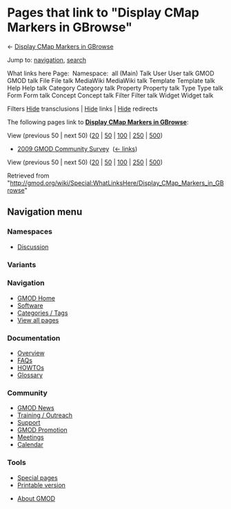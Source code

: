 <div id="mw-page-base" class="noprint">

</div>

<div id="mw-head-base" class="noprint">

</div>

<div id="content" class="mw-body" role="main">

<span id="top"></span>

<div id="mw-js-message" style="display:none;">

</div>



# <span dir="auto">Pages that link to "Display CMap Markers in GBrowse"</span>

<div id="bodyContent">

<div id="contentSub">

← [Display CMap Markers in
GBrowse](/wiki/Display_CMap_Markers_in_GBrowse "Display CMap Markers in GBrowse")

</div>

<div id="jump-to-nav" class="mw-jump">

Jump to: [navigation](#mw-navigation), [search](#p-search)

</div>

<div id="mw-content-text">

What links here Page:  Namespace:  all (Main) Talk User User talk GMOD
GMOD talk File File talk MediaWiki MediaWiki talk Template Template talk
Help Help talk Category Category talk Property Property talk Type Type
talk Form Form talk Concept Concept talk Filter Filter talk Widget
Widget talk

Filters
[Hide](/mediawiki/index.php?title=Special:WhatLinksHere/Display_CMap_Markers_in_GBrowse&hidetrans=1 "Special:WhatLinksHere/Display CMap Markers in GBrowse")
transclusions \|
[Hide](/mediawiki/index.php?title=Special:WhatLinksHere/Display_CMap_Markers_in_GBrowse&hidelinks=1 "Special:WhatLinksHere/Display CMap Markers in GBrowse")
links \|
[Hide](/mediawiki/index.php?title=Special:WhatLinksHere/Display_CMap_Markers_in_GBrowse&hideredirs=1 "Special:WhatLinksHere/Display CMap Markers in GBrowse")
redirects

The following pages link to **[Display CMap Markers in
GBrowse](/wiki/Display_CMap_Markers_in_GBrowse "Display CMap Markers in GBrowse")**:

View (previous 50 \| next 50)
([20](/mediawiki/index.php?title=Special:WhatLinksHere/Display_CMap_Markers_in_GBrowse&limit=20 "Special:WhatLinksHere/Display CMap Markers in GBrowse")
\|
[50](/mediawiki/index.php?title=Special:WhatLinksHere/Display_CMap_Markers_in_GBrowse&limit=50 "Special:WhatLinksHere/Display CMap Markers in GBrowse")
\|
[100](/mediawiki/index.php?title=Special:WhatLinksHere/Display_CMap_Markers_in_GBrowse&limit=100 "Special:WhatLinksHere/Display CMap Markers in GBrowse")
\|
[250](/mediawiki/index.php?title=Special:WhatLinksHere/Display_CMap_Markers_in_GBrowse&limit=250 "Special:WhatLinksHere/Display CMap Markers in GBrowse")
\|
[500](/mediawiki/index.php?title=Special:WhatLinksHere/Display_CMap_Markers_in_GBrowse&limit=500 "Special:WhatLinksHere/Display CMap Markers in GBrowse"))

- [2009 GMOD Community
  Survey](/wiki/2009_GMOD_Community_Survey "2009 GMOD Community Survey")
  ‎ <span class="mw-whatlinkshere-tools">([←
  links](/mediawiki/index.php?title=Special:WhatLinksHere&target=2009+GMOD+Community+Survey "Special:WhatLinksHere"))</span>

View (previous 50 \| next 50)
([20](/mediawiki/index.php?title=Special:WhatLinksHere/Display_CMap_Markers_in_GBrowse&limit=20 "Special:WhatLinksHere/Display CMap Markers in GBrowse")
\|
[50](/mediawiki/index.php?title=Special:WhatLinksHere/Display_CMap_Markers_in_GBrowse&limit=50 "Special:WhatLinksHere/Display CMap Markers in GBrowse")
\|
[100](/mediawiki/index.php?title=Special:WhatLinksHere/Display_CMap_Markers_in_GBrowse&limit=100 "Special:WhatLinksHere/Display CMap Markers in GBrowse")
\|
[250](/mediawiki/index.php?title=Special:WhatLinksHere/Display_CMap_Markers_in_GBrowse&limit=250 "Special:WhatLinksHere/Display CMap Markers in GBrowse")
\|
[500](/mediawiki/index.php?title=Special:WhatLinksHere/Display_CMap_Markers_in_GBrowse&limit=500 "Special:WhatLinksHere/Display CMap Markers in GBrowse"))

</div>

<div class="printfooter">

Retrieved from
"<http://gmod.org/wiki/Special:WhatLinksHere/Display_CMap_Markers_in_GBrowse>"

</div>

<div id="catlinks" class="catlinks catlinks-allhidden">

</div>

<div class="visualClear">

</div>

</div>

</div>

<div id="mw-navigation">

## Navigation menu

<div id="mw-head">



<div id="left-navigation">

<div id="p-namespaces" class="vectorTabs" role="navigation"
aria-labelledby="p-namespaces-label">

### Namespaces


- <span id="ca-talk"><a
  href="/mediawiki/index.php?title=Talk:Display_CMap_Markers_in_GBrowse&amp;action=edit&amp;redlink=1"
  accesskey="t"
  title="Discussion about the content page [t]">Discussion</a></span>

</div>

<div id="p-variants" class="vectorMenu emptyPortlet" role="navigation"
aria-labelledby="p-variants-label">

### 

### Variants[](#)

<div class="menu">

</div>

</div>

</div>





</div>

</div>

</div>

<div id="mw-panel">

<div id="p-logo" role="banner">

<a href="/wiki/Main_Page"
style="background-image: url(http://gmod.org/images/GMOD-cogs.png);"
title="Visit the main page"></a>

</div>

<div id="p-Navigation" class="portal" role="navigation"
aria-labelledby="p-Navigation-label">

### Navigation

<div class="body">

- <span id="n-GMOD-Home">[GMOD Home](/wiki/Main_Page)</span>
- <span id="n-Software">[Software](/wiki/GMOD_Components)</span>
- <span id="n-Categories-.2F-Tags">[Categories /
  Tags](/wiki/Categories)</span>
- <span id="n-View-all-pages">[View all
  pages](/wiki/Special:AllPages)</span>

</div>

</div>

<div id="p-Documentation" class="portal" role="navigation"
aria-labelledby="p-Documentation-label">

### Documentation

<div class="body">

- <span id="n-Overview">[Overview](/wiki/Overview)</span>
- <span id="n-FAQs">[FAQs](/wiki/Category:FAQ)</span>
- <span id="n-HOWTOs">[HOWTOs](/wiki/Category:HOWTO)</span>
- <span id="n-Glossary">[Glossary](/wiki/Glossary)</span>

</div>

</div>

<div id="p-Community" class="portal" role="navigation"
aria-labelledby="p-Community-label">

### Community

<div class="body">

- <span id="n-GMOD-News">[GMOD News](/wiki/GMOD_News)</span>
- <span id="n-Training-.2F-Outreach">[Training /
  Outreach](/wiki/Training_and_Outreach)</span>
- <span id="n-Support">[Support](/wiki/Support)</span>
- <span id="n-GMOD-Promotion">[GMOD
  Promotion](/wiki/GMOD_Promotion)</span>
- <span id="n-Meetings">[Meetings](/wiki/Meetings)</span>
- <span id="n-Calendar">[Calendar](/wiki/Calendar)</span>

</div>

</div>

<div id="p-tb" class="portal" role="navigation"
aria-labelledby="p-tb-label">

### Tools

<div class="body">

- <span id="t-specialpages"><a href="/wiki/Special:SpecialPages" accesskey="q"
  title="A list of all special pages [q]">Special pages</a></span>
- <span id="t-print"><a
  href="/mediawiki/index.php?title=Special:WhatLinksHere/Display_CMap_Markers_in_GBrowse&amp;printable=yes"
  rel="alternate" accesskey="p"
  title="Printable version of this page [p]">Printable version</a></span>

</div>

</div>

</div>

</div>

<div id="footer" role="contentinfo">

- <span id="footer-places-about">[About
  GMOD](/wiki/GMOD:About "GMOD:About")</span>

<!-- -->






</div>
